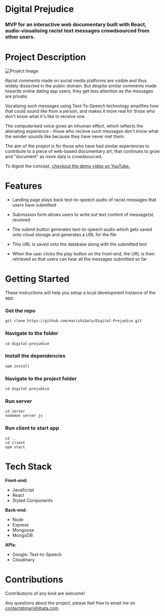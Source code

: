 # Digital Prejudice

### MVP for an interactive web documentary built with React, audio-visualising racist text messages crowdsourced from other users.


# Project Description


![Project Image](https://res.cloudinary.com/dbawu96z7/image/upload/v1630102039/Digital%20Prejudice%20Images/Digital_Prejudice_Screengrab_tozqiv.png)

Racist comments made on social media platforms are visible and thus widely dissected in the public domain. But despite similar comments made towards online dating app users, they get less attention as the messages are private.

Vocalising such messages using Text-To-Speech technology amplifies how that could sound like from a person, and makes it more real for those who don't know what it's like to receive one. 

The computerised voice gives an inhuman effect, which reflects the alienating experience - those who recieve such messages don't know what the sender sounds like because they have never met them.

The aim of the project is for those who have had similar experiences to contribute to a piece of web-based documentary art, that continues to grow and "document" as more data is crowdsourced.

To digest the concept,
 [checkout the demo video on YouTube.](https://youtu.be/P-uIyzo2QjM)


# Features

* Landing page plays back text-to-speech audio of racist messages that users have submitted

* Submission form allows users to write out text content of message(s) received

* The submit button generates text-to-speech audio which gets saved onto cloud storage and generates a URL for the file

* This URL is saved onto the database along with the submitted text

* When the user clicks the play button on the front-end, the URL is then retrieved so that users can hear all the messages submitted so far



# Getting Started

These instructions will help you setup a local development instance of the app.

### Get the repo

```
git clone https://github.com/marishibata/Digital-Prejudice.git
```

### Navigate to the folder

```
cd digital-prejudice
```

### Install the dependencies

```
npm install 
```

### Navigate to the project folder

```
cd digital-prejudice
```

### Run server

```
cd server
nodemon server.js
```

### Run client to start app

```
cd ..
cd client
npm start
```

# Tech Stack


**Front-end:**
* JavaScript
* React
* Styled Components

**Back-end:**
* Node
* Express
* Mongoose
* MongoDB

**APIs:**
* Google: Text-to-Speech
* Cloudinary


# Contributions

Contributions of any kind are welcome!

Any questions about the project, please feel free to email me on contact@marishibata.com
